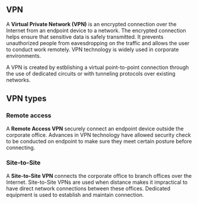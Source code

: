 ## VPN

A **Virtual Private Network (VPN)** is an encrypted connection over the Internet from an endpoint device to a network.
The encrypted connection helps ensure that sensitive data is safely transmitted.
It prevents unauthorized people from eavesdropping on the traffic and allows the user to conduct work remotely.
VPN technology is widely used in corporate environments.

A VPN is created by estblishing a virtual point-to-point connection through the use of dedicated circuits or with tunneling protocols over existing networks.

## VPN types

### Remote access

A **Remote Access VPN** securely connect an endpoint device outside the corporate office.
Advances in VPN technology have allowed security check to be conducted on endpoint to make sure they meet certain posture before connecting.

### Site-to-Site

A **Site-to-Site VPN** connects the corporate office to branch offices over the Internet.
Site-to-Site VPNs are used when distance makes it impractical to have direct network connections between these offices.
Dedicated equipment is used to establish and maintain connection.
